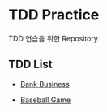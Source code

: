 # TDD Practice

TDD 연습을 위한 Repository


## TDD List

- [Bank Business](bank-business/README.md)

- [Baseball Game](baseball-game/README.md)
